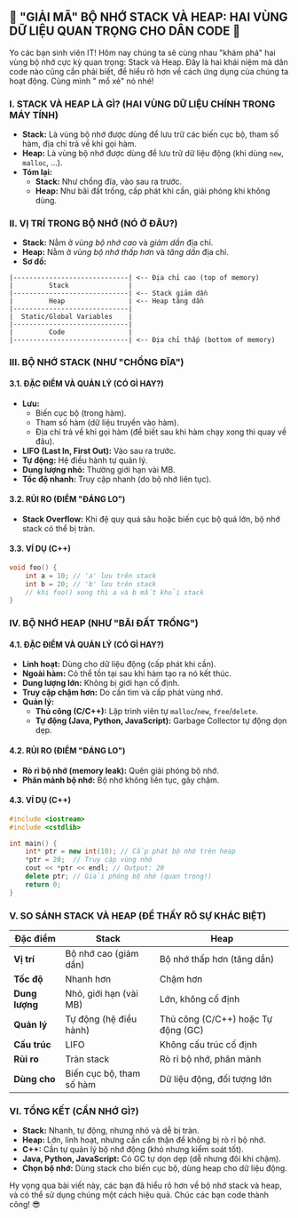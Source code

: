 ## **🚀 "GIẢI MÃ" BỘ NHỚ STACK VÀ HEAP: HAI VÙNG DỮ LIỆU QUAN TRỌNG CHO DÂN CODE 🚀**

Yo các bạn sinh viên IT! Hôm nay chúng ta sẽ cùng nhau "khám phá" hai vùng bộ nhớ cực kỳ quan trọng: Stack và Heap. Đây
là hai khái niệm mà dân code nào cũng cần phải biết, để hiểu rõ hơn về cách ứng dụng của chúng ta hoạt động. Cùng mình "
mổ xẻ" nó nhé!

### **I. STACK VÀ HEAP LÀ GÌ? (HAI VÙNG DỮ LIỆU CHÍNH TRONG MÁY TÍNH)**

- **Stack:** Là vùng bộ nhớ được dùng để lưu trữ các biến cục bộ, tham số hàm, địa chỉ trả về khi gọi hàm.
- **Heap:** Là vùng bộ nhớ được dùng để lưu trữ dữ liệu động (khi dùng `new`, `malloc`, ...).
- **Tóm lại:**
    - **Stack:** Như chồng đĩa, vào sau ra trước.
    - **Heap:** Như bãi đất trống, cấp phát khi cần, giải phóng khi không dùng.

### **II. VỊ TRÍ TRONG BỘ NHỚ (NÓ Ở ĐÂU?)**

- **Stack:** Nằm ở _vùng bộ nhớ cao_ và _giảm dần_ địa chỉ.
- **Heap:** Nằm ở _vùng bộ nhớ thấp hơn_ và _tăng dần_ địa chỉ.
- **Sơ đồ:**

```
|-----------------------------| <-- Địa chỉ cao (top of memory)
|         Stack               |
|-----------------------------| <-- Stack giảm dần
|         Heap                | <-- Heap tăng dần
|-----------------------------|
|  Static/Global Variables    |
|-----------------------------|
|         Code                |
|-----------------------------| <-- Địa chỉ thấp (bottom of memory)
```

### **III. BỘ NHỚ STACK (NHƯ "CHỒNG ĐĨA")**

#### **3.1. ĐẶC ĐIỂM VÀ QUẢN LÝ (CÓ GÌ HAY?)**

- **Lưu:**
    - Biến cục bộ (trong hàm).
    - Tham số hàm (dữ liệu truyền vào hàm).
    - Địa chỉ trả về khi gọi hàm (để biết sau khi hàm chạy xong thì quay về đâu).
- **LIFO (Last In, First Out):** Vào sau ra trước.
- **Tự động:** Hệ điều hành tự quản lý.
- **Dung lượng nhỏ:** Thường giới hạn vài MB.
- **Tốc độ nhanh:** Truy cập nhanh (do bộ nhớ liên tục).

#### **3.2. RỦI RO (ĐIỂM "ĐÁNG LO")**

- **Stack Overflow:** Khi đệ quy quá sâu hoặc biến cục bộ quá lớn, bộ nhớ stack có thể bị tràn.

#### **3.3. VÍ DỤ (C++)**

```c++
void foo() {
    int a = 10; // 'a' lưu trên stack
    int b = 20; // 'b' lưu trên stack
    // khi foo() xong thì a và b mất khỏi stack
}
```

### **IV. BỘ NHỚ HEAP (NHƯ "BÃI ĐẤT TRỐNG")**

#### **4.1. ĐẶC ĐIỂM VÀ QUẢN LÝ (CÓ GÌ HAY?)**

- **Linh hoạt:** Dùng cho dữ liệu động (cấp phát khi cần).
- **Ngoài hàm:** Có thể tồn tại sau khi hàm tạo ra nó kết thúc.
- **Dung lượng lớn:** Không bị giới hạn cố định.
- **Truy cập chậm hơn:** Do cần tìm và cấp phát vùng nhớ.
- **Quản lý:**
    - **Thủ công (C/C++):** Lập trình viên tự `malloc`/`new`, `free`/`delete`.
    - **Tự động (Java, Python, JavaScript):** Garbage Collector tự động dọn dẹp.

#### **4.2. RỦI RO (ĐIỂM "ĐÁNG LO")**

- **Rò rỉ bộ nhớ (memory leak):** Quên giải phóng bộ nhớ.
- **Phân mảnh bộ nhớ:** Bộ nhớ không liên tục, gây chậm.

#### **4.3. VÍ DỤ (C++)**

```c++
#include <iostream>
#include <cstdlib>

int main() {
    int* ptr = new int(10); // Cấp phát bộ nhớ trên heap
    *ptr = 20;  // Truy cập vùng nhớ
    cout << *ptr << endl; // Output: 20
    delete ptr; // Giải phóng bộ nhớ (quan trọng!)
    return 0;
}
```

### **V. SO SÁNH STACK VÀ HEAP (ĐỂ THẤY RÕ SỰ KHÁC BIỆT)**

| Đặc điểm       | Stack                    | Heap                               |
|----------------|--------------------------|------------------------------------|
| **Vị trí**     | Bộ nhớ cao (giảm dần)    | Bộ nhớ thấp hơn (tăng dần)         |
| **Tốc độ**     | Nhanh hơn                | Chậm hơn                           |
| **Dung lượng** | Nhỏ, giới hạn (vài MB)   | Lớn, không cố định                 |
| **Quản lý**    | Tự động (hệ điều hành)   | Thủ công (C/C++) hoặc Tự động (GC) |
| **Cấu trúc**   | LIFO                     | Không cấu trúc cố định             |
| **Rủi ro**     | Tràn stack               | Rò rỉ bộ nhớ, phân mảnh            |
| **Dùng cho**   | Biến cục bộ, tham số hàm | Dữ liệu động, đối tượng lớn        |

### **VI. TỔNG KẾT (CẦN NHỚ GÌ?)**

- **Stack:** Nhanh, tự động, nhưng nhỏ và dễ bị tràn.
- **Heap:** Lớn, linh hoạt, nhưng cần cẩn thận để không bị rò rỉ bộ nhớ.
- **C++:** Cần tự quản lý bộ nhớ động (khó nhưng kiểm soát tốt).
- **Java, Python, JavaScript:** Có GC tự dọn dẹp (dễ nhưng đôi khi chậm).
- **Chọn bộ nhớ:** Dùng stack cho biến cục bộ, dùng heap cho dữ liệu động.

Hy vọng qua bài viết này, các bạn đã hiểu rõ hơn về bộ nhớ stack và heap, và có thể sử dụng chúng một cách hiệu quả.
Chúc các bạn code thành công! 😎
